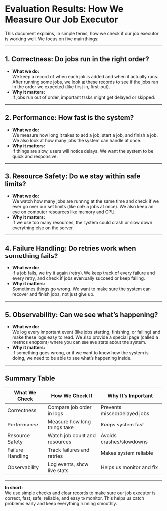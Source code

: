 # Evaluation Results: How We Measure Our Job Executor

This document explains, in simple terms, how we check if our job executor is working well. We focus on five main things:

---

## 1. Correctness: Do jobs run in the right order?

- **What we do:**  
  We keep a record of when each job is added and when it actually runs. After running some jobs, we look at these records to see if the jobs ran in the order we expected (like first-in, first-out).
- **Why it matters:**  
  If jobs run out of order, important tasks might get delayed or skipped.

---

## 2. Performance: How fast is the system?

- **What we do:**  
  We measure how long it takes to add a job, start a job, and finish a job. We also look at how many jobs the system can handle at once.
- **Why it matters:**  
  If things are slow, users will notice delays. We want the system to be quick and responsive.

---

## 3. Resource Safety: Do we stay within safe limits?

- **What we do:**  
  We watch how many jobs are running at the same time and check if we ever go over our set limits (like only 5 jobs at once). We also keep an eye on computer resources like memory and CPU.
- **Why it matters:**  
  If we use too many resources, the system could crash or slow down everything else on the server.

---

## 4. Failure Handling: Do retries work when something fails?

- **What we do:**  
  If a job fails, we try it again (retry). We keep track of every failure and every retry, and check if jobs eventually succeed or keep failing.
- **Why it matters:**  
  Sometimes things go wrong. We want to make sure the system can recover and finish jobs, not just give up.

---

## 5. Observability: Can we see what’s happening?

- **What we do:**  
  We log every important event (like jobs starting, finishing, or failing) and make these logs easy to read. We also provide a special page (called a metrics endpoint) where you can see live stats about the system.
- **Why it matters:**  
  If something goes wrong, or if we want to know how the system is doing, we need to be able to see what’s happening inside.

---

## Summary Table

| What We Check      | How We Check It                | Why It’s Important         |
|--------------------|-------------------------------|---------------------------|
| Correctness        | Compare job order in logs      | Prevents missed/delayed jobs |
| Performance        | Measure how long things take   | Keeps system fast          |
| Resource Safety    | Watch job count and resources  | Avoids crashes/slowdowns   |
| Failure Handling   | Track failures and retries     | Makes system reliable      |
| Observability      | Log events, show live stats    | Helps us monitor and fix   |

---

**In short:**  
We use simple checks and clear records to make sure our job executor is correct, fast, safe, reliable, and easy to monitor. This helps us catch problems early and keep everything running smoothly.